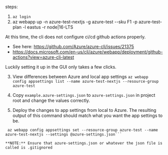steps:

1) `az login`
2) az webapp up -n azure-test-nextjs -g azure-test --sku F1 -p azure-test-plan -l eastus -r node|16-LTS

At this time, the cli does not configure ci/cd github actions properly.  
- See here: https://github.com/Azure/azure-cli/issues/21375
- https://docs.microsoft.com/en-us/cli/azure/webapp/deployment/github-actions?view=azure-cli-latest  
  
Luckily setting it up in the GUI only takes a few clicks.

3)  View differences between Azure and local app settings
```az webapp config appsettings list --name azure-test-nextjs --resource-group azure-test```

4) Copy `example.azure-settings.json` to `azure-settings.json` in project root and change the values correctly.  
  
5) Deploy the changes to app settings from local to Azure. The resulting output of this command should match what you want the app settings to be.

```
 az webapp config appsettings set --resource-group azure-test --name azure-test-nextjs --settings @azure-settings.json```

**NOTE:** Ensure that azure-settings.json or whatever the json file is called is .gitignored

